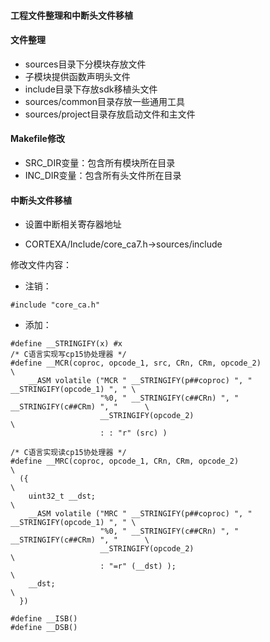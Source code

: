 #### 工程文件整理和中断头文件移植

#### 文件整理

- sources目录下分模块存放文件
- 子模块提供函数声明头文件
- include目录下存放sdk移植头文件
- sources/common目录存放一些通用工具
- sources/project目录存放启动文件和主文件

#### Makefile修改

- SRC_DIR变量：包含所有模块所在目录
- INC_DIR变量：包含所有头文件所在目录

#### 中断头文件移植

- 设置中断相关寄存器地址

- CORTEXA/Include/core_ca7.h->sources/include

修改文件内容：

- 注销：

```
#include "core_ca.h"   
```

- 添加：

```
#define __STRINGIFY(x) #x
/* C语言实现写cp15协处理器 */
#define __MCR(coproc, opcode_1, src, CRn, CRm, opcode_2)                          \
    __ASM volatile ("MCR " __STRINGIFY(p##coproc) ", " __STRINGIFY(opcode_1) ", " \
                    "%0, " __STRINGIFY(c##CRn) ", " __STRINGIFY(c##CRm) ", "      \
                    __STRINGIFY(opcode_2)                                         \
                    : : "r" (src) )

/* C语言实现读cp15协处理器 */                    
#define __MRC(coproc, opcode_1, CRn, CRm, opcode_2)                               \
  ({                                                                              \
    uint32_t __dst;                                                               \
    __ASM volatile ("MRC " __STRINGIFY(p##coproc) ", " __STRINGIFY(opcode_1) ", " \
                    "%0, " __STRINGIFY(c##CRn) ", " __STRINGIFY(c##CRm) ", "      \
                    __STRINGIFY(opcode_2)                                         \
                    : "=r" (__dst) );                                             \
    __dst;                                                                        \
  })

#define __ISB() 
#define __DSB() 
```

